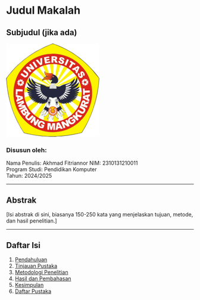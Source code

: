 # Judul Makalah
## Subjudul (jika ada)

<img src="lambangULM2021warna.png" alt="Logo Universitas" width="250" height="250">

### Disusun oleh:
Nama Penulis: Akhmad Fitriannor 
NIM: 2310131210011  
Program Studi: Pendidikan Komputer  
Tahun: 2024/2025

---

## Abstrak
[Isi abstrak di sini, biasanya 150-250 kata yang menjelaskan tujuan, metode, dan hasil penelitian.]

---


## Daftar Isi
1. [Pendahuluan](#pendahuluan)
2. [Tinjauan Pustaka](#tinjauan-pustaka)
3. [Metodologi Penelitian](#metodologi-penelitian)
4. [Hasil dan Pembahasan](#hasil-dan-pembahasan)
5. [Kesimpulan](#kesimpulan)
6. [Daftar Pustaka](#daftar-pustaka)

